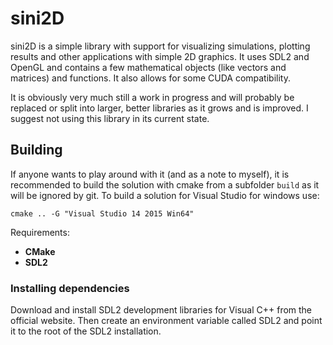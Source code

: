 # sini2D

sini2D is a simple library with support for visualizing simulations, plotting results and other applications with simple 2D graphics. It uses SDL2 and OpenGL and contains a few mathematical objects (like vectors and matrices) and functions. It also allows for some CUDA compatibility.

It is obviously very much still a work in progress and will probably be replaced or split into larger, better libraries as it grows and is improved. I suggest not using this library in its current state.


## Building

If anyone wants to play around with it (and as a note to myself), it is recommended to build the solution with cmake from a subfolder `build` as it will be ignored by git. To build a solution for Visual Studio for windows use:

	cmake .. -G "Visual Studio 14 2015 Win64"

Requirements:
- __CMake__
- __SDL2__

### Installing dependencies

Download and install SDL2 development libraries for Visual C++ from the official website. Then create an environment variable called SDL2 and point it to the root of the SDL2 installation.